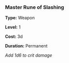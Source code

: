 ### Master Rune of Slashing

**Type:** Weapon

**Level:** 1

**Cost:** 3d

**Duration:** Permanent

_Add 1d6 to crit damage_

